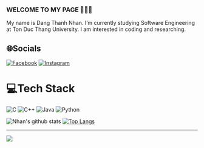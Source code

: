 ### WELCOME TO MY PAGE 👋👋👋
My name is Dang Thanh Nhan. I’m currently studying Software Engineering at Ton Duc Thang University. I am interested in coding and researching. 

## 🌐Socials
[![Facebook](https://img.shields.io/badge/Facebook-%231877F2.svg?logo=Facebook&logoColor=white)](https://facebook.com/https://www.facebook.com/profile.php?id=100086652585752) [![Instagram](https://img.shields.io/badge/Instagram-%23E4405F.svg?logo=Instagram&logoColor=white)](https://instagram.com/https://www.instagram.com/nhandawng.15/) 

# 💻Tech Stack
![C](https://img.shields.io/badge/c-%2300599C.svg?style=flat&logo=c&logoColor=white) ![C++](https://img.shields.io/badge/c++-%2300599C.svg?style=flat&logo=c%2B%2B&logoColor=white) ![Java](https://img.shields.io/badge/java-%23ED8B00.svg?style=flat&logo=java&logoColor=white) ![Python](https://img.shields.io/badge/python-3670A0?style=flat&logo=python&logoColor=ffdd54)


![Nhan's github stats](https://github-readme-stats-git-masterrstaa-rickstaa.vercel.app/api?username=nhandang02&show_icons=true&theme=tokyonight&hide=contribs,prs,issues)
[![Top Langs](https://github-readme-stats.vercel.app/api/top-langs/?username=nhandang02&layout=pie)](https://github.com/anuraghazra/github-readme-stats)

---
[![](https://visitcount.itsvg.in/api?id=nhandang02&icon=0&color=0)](https://visitcount.itsvg.in)

